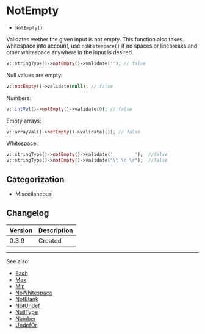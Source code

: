 # NotEmpty

- `NotEmpty()`

Validates wether the given input is not empty. This function also takes whitespace
into account, use `noWhitespace()` if no spaces or linebreaks and other
whitespace anywhere in the input is desired.

```php
v::stringType()->notEmpty()->validate(''); // false
```

Null values are empty:

```php
v::notEmpty()->validate(null); // false
```

Numbers:

```php
v::intVal()->notEmpty()->validate(0); // false
```

Empty arrays:

```php
v::arrayVal()->notEmpty()->validate([]); // false
```

Whitespace:

```php
v::stringType()->notEmpty()->validate('        ');  //false
v::stringType()->notEmpty()->validate("\t \n \r");  //false
```

## Categorization

- Miscellaneous

## Changelog

Version | Description
--------|-------------
  0.3.9 | Created

***
See also:

- [Each](Each.md)
- [Max](Max.md)
- [Min](Min.md)
- [NoWhitespace](NoWhitespace.md)
- [NotBlank](NotBlank.md)
- [NotUndef](NotUndef.md)
- [NullType](NullType.md)
- [Number](Number.md)
- [UndefOr](UndefOr.md)
